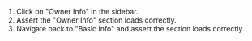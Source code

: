 1. Click on "Owner Info" in the sidebar.
2. Assert the "Owner Info" section loads correctly.
3. Navigate back to "Basic Info" and assert the section loads correctly.